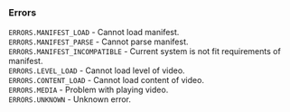 ### Errors

`ERRORS.MANIFEST_LOAD` - Cannot load manifest.<br/>
`ERRORS.MANIFEST_PARSE` - Cannot parse manifest.<br/>
`ERRORS.MANIFEST_INCOMPATIBLE` - Current system is not fit requirements of manifest.<br/>
`ERRORS.LEVEL_LOAD` - Cannot load level of video.<br/>
`ERRORS.CONTENT_LOAD` - Cannot load content of video.<br/>
`ERRORS.MEDIA` - Problem with playing video.<br/>
`ERRORS.UNKNOWN` - Unknown error.<br/>
